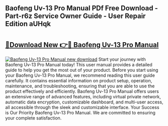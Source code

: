 ## Baofeng Uv-13 Pro Manual PDf Free Download - Part-r6z Service Owner Guide - User Repair Edition aUHqk

# <h2><a href="http://cf13426.oget.top/?id=Baofeng+Uv-13+Pro+Manual">🔗Download New 👉🔴 Baofeng Uv-13 Pro Manual</a></h2>

[![Baofeng Uv-13 Pro Manual new download](https://i.imgur.com/5g1atiW.png)](http://cf13426.oget.top/?id=Baofeng+Uv-13+Pro+Manual)
Start your journey with Baofeng Uv-13 Pro Manual today! This user manual provides a detailed guide to help you get the most out of your product. Before you start using your Baofeng Uv-13 Pro Manual, we recommend reading this user guide carefully. It contains essential information on product setup, operation, maintenance, and troubleshooting, ensuring that you are able to use the product effectively and efficiently. Baofeng Uv-13 Pro Manual offers users an extensive range of advanced features, including virtual private network, automatic data encryption, customizable dashboard, and multi-user access, all accessible through the sleek and customizable interface. Your Success is Our Priority Baofeng Uv-13 Pro Manual. We are committed to ensuring your complete satisfaction.
